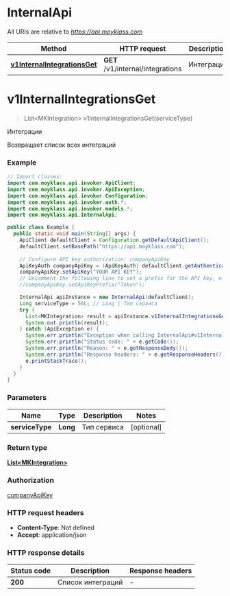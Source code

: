 # InternalApi

All URIs are relative to *https://api.moyklass.com*

Method | HTTP request | Description
------------- | ------------- | -------------
[**v1InternalIntegrationsGet**](InternalApi.md#v1InternalIntegrationsGet) | **GET** /v1/internal/integrations | Интеграции


<a name="v1InternalIntegrationsGet"></a>
# **v1InternalIntegrationsGet**
> List&lt;MKIntegration&gt; v1InternalIntegrationsGet(serviceType)

Интеграции

Возвращает список всех интеграций

### Example
```java
// Import classes:
import com.moyklass.api.invoker.ApiClient;
import com.moyklass.api.invoker.ApiException;
import com.moyklass.api.invoker.Configuration;
import com.moyklass.api.invoker.auth.*;
import com.moyklass.api.invoker.models.*;
import com.moyklass.api.InternalApi;

public class Example {
  public static void main(String[] args) {
    ApiClient defaultClient = Configuration.getDefaultApiClient();
    defaultClient.setBasePath("https://api.moyklass.com");
    
    // Configure API key authorization: companyApiKey
    ApiKeyAuth companyApiKey = (ApiKeyAuth) defaultClient.getAuthentication("companyApiKey");
    companyApiKey.setApiKey("YOUR API KEY");
    // Uncomment the following line to set a prefix for the API key, e.g. "Token" (defaults to null)
    //companyApiKey.setApiKeyPrefix("Token");

    InternalApi apiInstance = new InternalApi(defaultClient);
    Long serviceType = 56L; // Long | Тип сервиса
    try {
      List<MKIntegration> result = apiInstance.v1InternalIntegrationsGet(serviceType);
      System.out.println(result);
    } catch (ApiException e) {
      System.err.println("Exception when calling InternalApi#v1InternalIntegrationsGet");
      System.err.println("Status code: " + e.getCode());
      System.err.println("Reason: " + e.getResponseBody());
      System.err.println("Response headers: " + e.getResponseHeaders());
      e.printStackTrace();
    }
  }
}
```

### Parameters

Name | Type | Description  | Notes
------------- | ------------- | ------------- | -------------
 **serviceType** | **Long**| Тип сервиса | [optional]

### Return type

[**List&lt;MKIntegration&gt;**](MKIntegration.md)

### Authorization

[companyApiKey](../README.md#companyApiKey)

### HTTP request headers

 - **Content-Type**: Not defined
 - **Accept**: application/json

### HTTP response details
| Status code | Description | Response headers |
|-------------|-------------|------------------|
**200** | Список интеграций |  -  |

